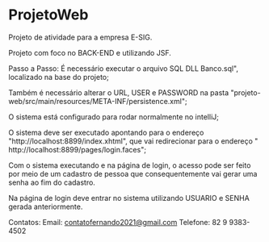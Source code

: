 # ProjetoWeb
Projeto de atividade para a empresa E-SIG.

Projeto com foco no BACK-END e utilizando JSF.

Passo a Passo:
É necessário executar o arquivo SQL DLL Banco.sql", localizado na base do projeto;

Também é necessário alterar o URL, USER e PASSWORD na pasta "projeto-web/src/main/resources/META-INF/persistence.xml";

O sistema está configurado para rodar normalmente no intelliJ;

O sistema deve ser executado apontando para o endereço "http://localhost:8899/index.xhtml", que vai redirecionar para o endereço " http://localhost:8899/pages/login.faces";

Com o sistema executando e na página de login, o acesso pode ser feito por meio de um cadastro de pessoa que consequentemente vai gerar uma senha ao fim do cadastro.

Na página de login deve entrar no sistema utilizando USUARIO e SENHA gerada anteriormente.

Contatos: Email: contatofernando2021@gmail.com Telefone: 82 9 9383-4502
